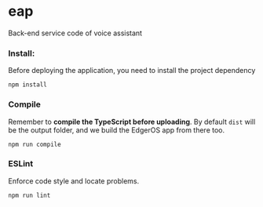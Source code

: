 # eap

Back-end service code of voice assistant

### Install:

Before deploying the application, you need to install the project dependency

```shell
npm install
```

### Compile

Remember to **compile the TypeScript before uploading**. By default `dist` will be the output folder, and we build the EdgerOS app from there too.

```shell
npm run compile
```

### ESLint

Enforce code style and locate problems.

```shell
npm run lint
```
